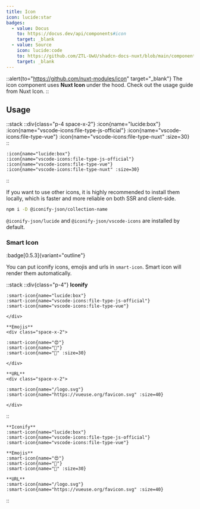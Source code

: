 ```yaml
---
title: Icon
icon: lucide:star
badges:
  - value: Docus
    to: https://docus.dev/api/components#icon
    target: _blank
  - value: Source
    icon: lucide:code
    to: https://github.com/ZTL-UwU/shadcn-docs-nuxt/blob/main/components/content/Icon.vue
    target: _blank
---
```


::alert{to="https://github.com/nuxt-modules/icon" target="_blank"}
The icon component uses **Nuxt Icon** under the hood. Check out the usage guide from Nuxt Icon.
::

## Usage

::stack
  ::div{class="p-4 space-x-2"}
    :icon{name="lucide:box"}
    :icon{name="vscode-icons:file-type-js-official"}
    :icon{name="vscode-icons:file-type-vue"}
    :icon{name="vscode-icons:file-type-nuxt" :size=30}
  ::

  ```mdc
  :icon{name="lucide:box"}
  :icon{name="vscode-icons:file-type-js-official"}
  :icon{name="vscode-icons:file-type-vue"}
  :icon{name="vscode-icons:file-type-nuxt" :size=30}
  ```
::

If you want to use other icons, it is highly recommended to install them locally, which is faster and more reliable on both SSR and client-side.

```bash [Terminal]
npm i -D @iconify-json/collection-name
```

`@iconify-json/lucide` and `@iconify-json/vscode-icons` are installed by default.

### Smart Icon

:badge[0.5.3]{variant="outline"}

You can put iconify icons, emojis and urls in `smart-icon`. Smart icon will render them automatically.

::stack
  ::div{class="p-4"}
    **Iconify**
    <div class="space-x-2">

    :smart-icon{name="lucide:box"}
    :smart-icon{name="vscode-icons:file-type-js-official"}
    :smart-icon{name="vscode-icons:file-type-vue"}

    </div>

    **Emojis**
    <div class="space-x-2">

    :smart-icon{name="😍"}
    :smart-icon{name="🚀"}
    :smart-icon{name="🎉" :size=30}

    </div>

    **URL**
    <div class="space-x-2">

    :smart-icon{name="/logo.svg"}
    :smart-icon{name="https://vueuse.org/favicon.svg" :size=40}

    </div>
  ::

  ```mdc
  **Iconify**
  :smart-icon{name="lucide:box"}
  :smart-icon{name="vscode-icons:file-type-js-official"}
  :smart-icon{name="vscode-icons:file-type-vue"}

  **Emojis**
  :smart-icon{name="😍"}
  :smart-icon{name="🚀"}
  :smart-icon{name="🎉" :size=30}

  **URL**
  :smart-icon{name="/logo.svg"}
  :smart-icon{name="https://vueuse.org/favicon.svg" :size=40}
  ```
::

